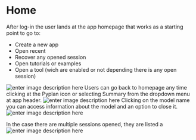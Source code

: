 # Home
After log-in the user lands at the app homepage that works as a starting point to go to:
 - Create a new app
 - Open recent
 - Recover any opened session
 - Open tutorials or examples
 - Open a tool (wich are enabled or not depending there is any open session)

![enter image description here](http://img.pyplan.org/app%20home.png)
Users can go back to homepage any time clicking at the Pyplan icon or selecting Summary from the dropdown menu at app header.
![enter image description here](http://img.pyplan.org/app%20home-goto.png)
Clicking on the model name you can access information about the model and an option to close it.
![enter image description here](http://img.pyplan.org/app%20home-model.png)

In the case there are multiple sessions opened, they are listed a
![enter image description here](http://img.pyplan.org/app%20home-sessions.png)

<!--stackedit_data:
eyJoaXN0b3J5IjpbLTgwOTA1MzA2MSwxOTcxMTM1NDI0LDEzMz
MxOTU0LC02ODEzNjUwNSwxMjc4NTA5NTgwXX0=
-->